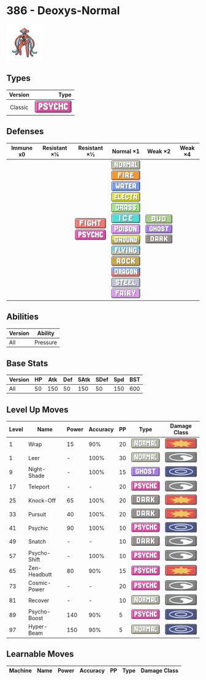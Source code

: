 # 386 - Deoxys-Normal

![deoxys-normal](../img/pokemon/386.png)

## Types

| Version | Type                                 |
| :-----: | -----------------------------------: |
| Classic | ![psychic](../img/types/psychic.png) |

## Defenses

| Immune x0 | Resistant ×¼ | Resistant ×½                                                                    | Normal ×1                                                                                                                                                                                                                                                                                                                                                                                                                                                                                            | Weak ×2                                                                                              | Weak ×4 |
| --------- | ------------ | ------------------------------------------------------------------------------- | ---------------------------------------------------------------------------------------------------------------------------------------------------------------------------------------------------------------------------------------------------------------------------------------------------------------------------------------------------------------------------------------------------------------------------------------------------------------------------------------------------- | ---------------------------------------------------------------------------------------------------- | ------- |
|           |              | ![fighting](../img/types/fighting.png)<br/>![psychic](../img/types/psychic.png) | ![normal](../img/types/normal.png)<br/>![fire](../img/types/fire.png)<br/>![water](../img/types/water.png)<br/>![electric](../img/types/electric.png)<br/>![grass](../img/types/grass.png)<br/>![ice](../img/types/ice.png)<br/>![poison](../img/types/poison.png)<br/>![ground](../img/types/ground.png)<br/>![flying](../img/types/flying.png)<br/>![rock](../img/types/rock.png)<br/>![dragon](../img/types/dragon.png)<br/>![steel](../img/types/steel.png)<br/>![fairy](../img/types/fairy.png) | ![bug](../img/types/bug.png)<br/>![ghost](../img/types/ghost.png)<br/>![dark](../img/types/dark.png) |         |

## Abilities

| Version | Ability  |
| ------- | -------- |
| All     | Pressure |

## Base Stats

| Version | HP | Atk | Def | SAtk | SDef | Spd | BST |
| ------- | -- | --- | --- | ---- | ---- | --- | --- |
| All     | 50 | 150 | 50  | 150  | 50   | 150 | 600 |

## Level Up Moves

| Level | Name         | Power | Accuracy | PP | Type                                 | Damage Class                           |
| ----- | ------------ | ----- | -------- | -- | ------------------------------------ | -------------------------------------- |
| 1     | Wrap         | 15    | 90%      | 20 | ![normal](../img/types/normal.png)   | ![physical](../img/types/physical.png) |
| 1     | Leer         | -     | 100%     | 30 | ![normal](../img/types/normal.png)   | ![status](../img/types/status.png)     |
| 9     | Night-Shade  | -     | 100%     | 15 | ![ghost](../img/types/ghost.png)     | ![special](../img/types/special.png)   |
| 17    | Teleport     | -     | -        | 20 | ![psychic](../img/types/psychic.png) | ![status](../img/types/status.png)     |
| 25    | Knock-Off    | 65    | 100%     | 20 | ![dark](../img/types/dark.png)       | ![physical](../img/types/physical.png) |
| 33    | Pursuit      | 40    | 100%     | 20 | ![dark](../img/types/dark.png)       | ![physical](../img/types/physical.png) |
| 41    | Psychic      | 90    | 100%     | 10 | ![psychic](../img/types/psychic.png) | ![special](../img/types/special.png)   |
| 49    | Snatch       | -     | -        | 10 | ![dark](../img/types/dark.png)       | ![status](../img/types/status.png)     |
| 57    | Psycho-Shift | -     | 100%     | 10 | ![psychic](../img/types/psychic.png) | ![status](../img/types/status.png)     |
| 65    | Zen-Headbutt | 80    | 90%      | 15 | ![psychic](../img/types/psychic.png) | ![physical](../img/types/physical.png) |
| 73    | Cosmic-Power | -     | -        | 20 | ![psychic](../img/types/psychic.png) | ![status](../img/types/status.png)     |
| 81    | Recover      | -     | -        | 10 | ![normal](../img/types/normal.png)   | ![status](../img/types/status.png)     |
| 89    | Psycho-Boost | 140   | 90%      | 5  | ![psychic](../img/types/psychic.png) | ![special](../img/types/special.png)   |
| 97    | Hyper-Beam   | 150   | 90%      | 5  | ![normal](../img/types/normal.png)   | ![special](../img/types/special.png)   |

## Learnable Moves

| Machine | Name | Power | Accuracy | PP | Type | Damage Class |
| ------- | ---- | ----- | -------- | -- | ---- | ------------ |